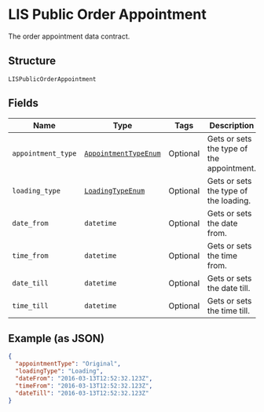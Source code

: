 
# LIS Public Order Appointment

The order appointment data contract.

## Structure

`LISPublicOrderAppointment`

## Fields

| Name | Type | Tags | Description |
|  --- | --- | --- | --- |
| `appointment_type` | [`AppointmentTypeEnum`](../../doc/models/appointment-type-enum.md) | Optional | Gets or sets the type of the appointment. |
| `loading_type` | [`LoadingTypeEnum`](../../doc/models/loading-type-enum.md) | Optional | Gets or sets the type of the loading. |
| `date_from` | `datetime` | Optional | Gets or sets the date from. |
| `time_from` | `datetime` | Optional | Gets or sets the time from. |
| `date_till` | `datetime` | Optional | Gets or sets the date till. |
| `time_till` | `datetime` | Optional | Gets or sets the time till. |

## Example (as JSON)

```json
{
  "appointmentType": "Original",
  "loadingType": "Loading",
  "dateFrom": "2016-03-13T12:52:32.123Z",
  "timeFrom": "2016-03-13T12:52:32.123Z",
  "dateTill": "2016-03-13T12:52:32.123Z"
}
```

